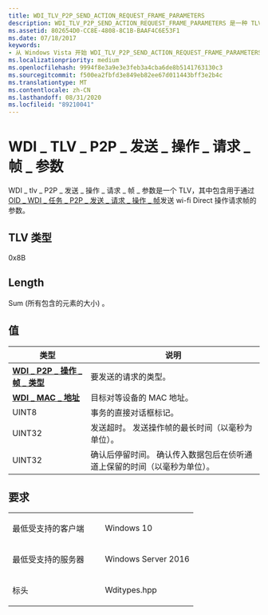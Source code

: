 ```yaml
---
title: WDI_TLV_P2P_SEND_ACTION_REQUEST_FRAME_PARAMETERS
description: WDI_TLV_P2P_SEND_ACTION_REQUEST_FRAME_PARAMETERS 是一种 TLV，其中包含用于通过 OID_WDI_TASK_P2P_SEND_REQUEST_ACTION_FRAME 发送 Wi-fi Direct 操作请求帧的参数。
ms.assetid: 802654D0-CC8E-4808-8C1B-BAAF4C6E53F1
ms.date: 07/18/2017
keywords:
- 从 Windows Vista 开始 WDI_TLV_P2P_SEND_ACTION_REQUEST_FRAME_PARAMETERS 网络驱动程序
ms.localizationpriority: medium
ms.openlocfilehash: 9994f8e3a9e3e3feb3a4cba6de8b5141763130c3
ms.sourcegitcommit: f500ea2fbfd3e849eb82ee67d011443bff3e2b4c
ms.translationtype: MT
ms.contentlocale: zh-CN
ms.lasthandoff: 08/31/2020
ms.locfileid: "89210041"
---
```

# <a name="wdi_tlv_p2p_send_action_request_frame_parameters"></a>WDI \_ TLV \_ P2P \_ 发送 \_ 操作 \_ 请求 \_ 帧 \_ 参数


WDI \_ tlv \_ P2P \_ 发送 \_ 操作 \_ 请求 \_ 帧 \_ 参数是一个 TLV，其中包含用于通过 [OID \_ WDI \_ 任务 \_ P2P \_ 发送 \_ 请求 \_ 操作 \_ 帧](./oid-wdi-task-p2p-send-request-action-frame.md)发送 wi-fi Direct 操作请求帧的参数。

## <a name="tlv-type"></a>TLV 类型


0x8B

## <a name="length"></a>Length


Sum (所有包含的元素的大小) 。

## <a name="values"></a>值


| 类型                                                                    | 说明                                                                                                                    |
|-------------------------------------------------------------------------|--------------------------------------------------------------------------------------------------------------------------------|
| [**WDI \_ P2P \_ 操作 \_ 帧 \_ 类型**](/windows-hardware/drivers/ddi/wditypes/ne-wditypes-_wdi_p2p_action_frame_type) | 要发送的请求的类型。                                                                                                   |
| [**WDI \_ MAC \_ 地址**](/windows-hardware/drivers/ddi/dot11wdi/ns-dot11wdi-_wdi_mac_address)                       | 目标对等设备的 MAC 地址。                                                                                     |
| UINT8                                                                   | 事务的直接对话框标记。                                                                                   |
| UINT32                                                                  | 发送超时。 发送操作帧的最长时间（以毫秒为单位）。                                                 |
| UINT32                                                                  | 确认后停留时间。 确认传入数据包后在侦听通道上保留的时间（以毫秒为单位）。 |

 

<a name="requirements"></a>要求
------------

<table>
<colgroup>
<col width="50%" />
<col width="50%" />
</colgroup>
<tbody>
<tr class="odd">
<td><p>最低受支持的客户端</p></td>
<td><p>Windows 10</p></td>
</tr>
<tr class="even">
<td><p>最低受支持的服务器</p></td>
<td><p>Windows Server 2016</p></td>
</tr>
<tr class="odd">
<td><p>标头</p></td>
<td>Wditypes.hpp</td>
</tr>
</tbody>
</table>

 

